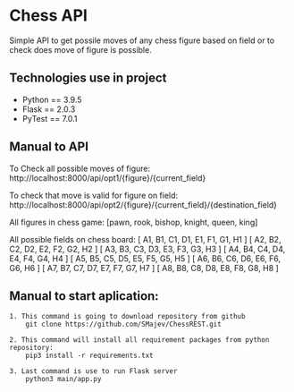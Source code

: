 # Chess API 
Simple API to get possile moves of any chess figure based on field or to check does move of figure is possible.
## Technologies use in project
- Python == 3.9.5
- Flask == 2.0.3
- PyTest == 7.0.1

## Manual to API
To Check all possible moves of figure:
    http://localhost:8000/api/opt1/{figure}/{current_field}

To check that move is valid for figure on field:
    http://localhost:8000/api/opt2/{figure}/{current_field}/{destination_field}

All figures in chess game:
    [pawn, rook, bishop, knight, queen, king]

All possible fields on chess board:
    [ A1, B1, C1, D1, E1, F1, G1, H1 ]
    [ A2, B2, C2, D2, E2, F2, G2, H2 ]
    [ A3, B3, C3, D3, E3, F3, G3, H3 ]
    [ A4, B4, C4, D4, E4, F4, G4, H4 ]
    [ A5, B5, C5, D5, E5, F5, G5, H5 ]
    [ A6, B6, C6, D6, E6, F6, G6, H6 ]
    [ A7, B7, C7, D7, E7, F7, G7, H7 ]
    [ A8, B8, C8, D8, E8, F8, G8, H8 ]

## Manual to start aplication:
    1. This command is going to download repository from github
        git clone https://github.com/SMajev/ChessREST.git

    2. This command will install all requirement packages from python repository:
        pip3 install -r requirements.txt

    3. Last command is use to run Flask server 
        python3 main/app.py

    